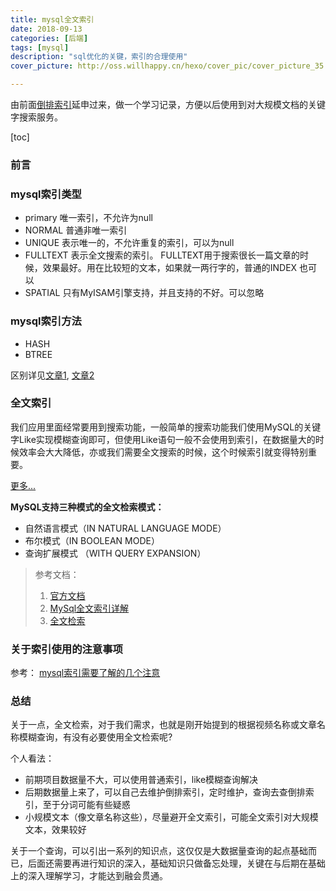 ```yaml
---
title: mysql全文索引
date: 2018-09-13
categories: [后端]
tags: [mysql]
description: "sql优化的关键，索引的合理使用"
cover_picture: http://oss.willhappy.cn/hexo/cover_pic/cover_picture_35.jpg

---
```


由前面[倒排索引][1]延申过来，做一个学习记录，方便以后使用到对大规模文档的关键字搜索服务。

<!--more-->

[toc]

### 前言

### mysql索引类型

- primary 唯一索引，不允许为null
- NORMAL 普通非唯一索引
- UNIQUE 表示唯一的，不允许重复的索引，可以为null
- FULLTEXT 表示全文搜索的索引。 FULLTEXT用于搜索很长一篇文章的时候，效果最好。用在比较短的文本，如果就一两行字的，普通的INDEX 也可以
- SPATIAL 只有MyISAM引擎支持，并且支持的不好。可以忽略

### mysql索引方法

- HASH
- BTREE

区别详见[文章1][2], [文章2][3]

### 全文索引

我们应用里面经常要用到搜索功能，一般简单的搜索功能我们使用MySQL的关键字Like实现模糊查询即可，但使用Like语句一般不会使用到索引，在数据量大的时候效率会大大降低，亦或我们需要全文搜索的时候，这个时候索引就变得特别重要。

[更多...][6]

**MySQL支持三种模式的全文检索模式：**

- 自然语言模式（IN NATURAL LANGUAGE MODE）
- 布尔模式（IN BOOLEAN MODE）
- 查询扩展模式 （WITH QUERY EXPANSION）

> 参考文档：
>
> 1. [官方文档][4]
> 2. [MySql全文索引详解][5]
> 3. [全文检索][7]

### 关于索引使用的注意事项

参考： [mysql索引需要了解的几个注意][8]

### 总结

关于一点，全文检索，对于我们需求，也就是刚开始提到的根据视频名称或文章名称模糊查询，有没有必要使用全文检索呢?

个人看法：

- 前期项目数据量不大，可以使用普通索引，like模糊查询解决
- 后期数据量上来了，可以自己去维护倒排索引，定时维护，查询去查倒排索引，至于分词可能有些疑惑
- 小规模文本（像文章名称这些），尽量避开全文索引，可能全文索引对大规模文本，效果较好

关于一个查询，可以引出一系列的知识点，这仅仅是大数据量查询的起点基础而已，后面还需要再进行知识的深入，基础知识只做备忘处理，关键在与后期在基础上的深入理解学习，才能达到融会贯通。

[1]: xx
[2]: https://blog.csdn.net/u011305680/article/details/55520853
[3]: https://blog.csdn.net/defonds/article/details/46779169
[4]: https://dev.mysql.com/doc/refman/5.7/en/fulltext-search.html
[5]: https://my.oschina.net/guqj/blog/866570
[6]: https://xinyo.org/archives/66421
[7]: https://zhuanlan.zhihu.com/p/33977653
[8]: http://thephper.com/?p=142
